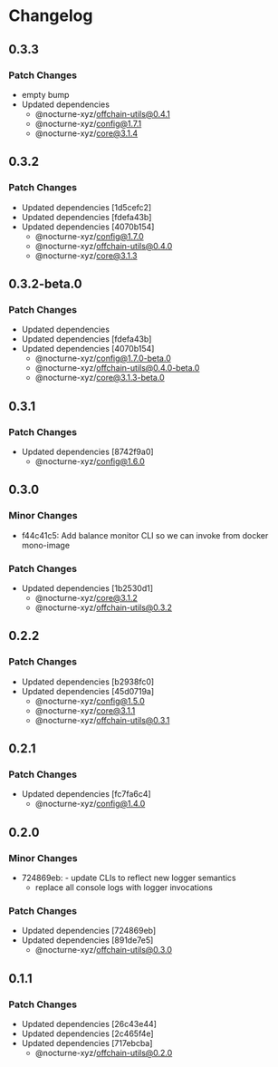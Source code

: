 # Changelog

## 0.3.3

### Patch Changes

- empty bump
- Updated dependencies
  - @nocturne-xyz/offchain-utils@0.4.1
  - @nocturne-xyz/config@1.7.1
  - @nocturne-xyz/core@3.1.4

## 0.3.2

### Patch Changes

- Updated dependencies [1d5cefc2]
- Updated dependencies [fdefa43b]
- Updated dependencies [4070b154]
  - @nocturne-xyz/config@1.7.0
  - @nocturne-xyz/offchain-utils@0.4.0
  - @nocturne-xyz/core@3.1.3

## 0.3.2-beta.0

### Patch Changes

- Updated dependencies
- Updated dependencies [fdefa43b]
- Updated dependencies [4070b154]
  - @nocturne-xyz/config@1.7.0-beta.0
  - @nocturne-xyz/offchain-utils@0.4.0-beta.0
  - @nocturne-xyz/core@3.1.3-beta.0

## 0.3.1

### Patch Changes

- Updated dependencies [8742f9a0]
  - @nocturne-xyz/config@1.6.0

## 0.3.0

### Minor Changes

- f44c41c5: Add balance monitor CLI so we can invoke from docker mono-image

### Patch Changes

- Updated dependencies [1b2530d1]
  - @nocturne-xyz/core@3.1.2
  - @nocturne-xyz/offchain-utils@0.3.2

## 0.2.2

### Patch Changes

- Updated dependencies [b2938fc0]
- Updated dependencies [45d0719a]
  - @nocturne-xyz/config@1.5.0
  - @nocturne-xyz/core@3.1.1
  - @nocturne-xyz/offchain-utils@0.3.1

## 0.2.1

### Patch Changes

- Updated dependencies [fc7fa6c4]
  - @nocturne-xyz/config@1.4.0

## 0.2.0

### Minor Changes

- 724869eb: - update CLIs to reflect new logger semantics
  - replace all console logs with logger invocations

### Patch Changes

- Updated dependencies [724869eb]
- Updated dependencies [891de7e5]
  - @nocturne-xyz/offchain-utils@0.3.0

## 0.1.1

### Patch Changes

- Updated dependencies [26c43e44]
- Updated dependencies [2c465f4e]
- Updated dependencies [717ebcba]
  - @nocturne-xyz/offchain-utils@0.2.0
